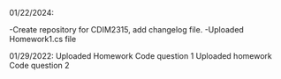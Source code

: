 01/22/2024: 

-Create repository for CDIM2315, add changelog file.
-Uploaded Homework1.cs file

01/29/2022:
Uploaded Homework Code question 1
Uploaded homework Code question 2

